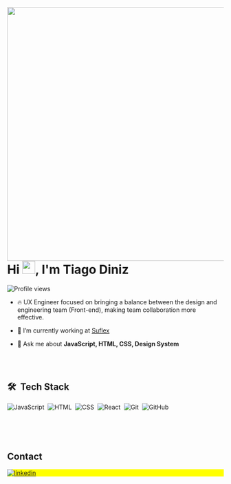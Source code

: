 <img align="right" height="590em" src="https://raw.githubusercontent.com/gist/maykbrito/618ef18e3bbb7cdfd200f3a4fc1aabc6/raw/201d47c76006c99fe0dc55ea92e76bdca5537f08/githubcard.svg"/>
<h1 align="left">Hi <img src="https://raw.githubusercontent.com/kaueMarques/kaueMarques/master/hi.gif" height="30px">, I'm Tiago Diniz</h1>
<p align="left"> <img src="https://komarev.com/ghpvc/?username=maykbrito&color=yellow" alt="Profile views" /> </p>

- 🔥 UX Engineer focused on bringing a balance between the design and engineering team (Front-end), making team collaboration more effective.

- 🔭 I’m currently working at [Suflex](suflex.com.br)

- 💬 Ask me about **JavaScript, HTML, CSS, Design System**

<br><br>
## 🛠 &nbsp;Tech Stack
![JavaScript](https://img.shields.io/badge/-JavaScript-05122A?style=flat&logo=javascript)&nbsp;
![HTML](https://img.shields.io/badge/-HTML-05122A?style=flat&logo=HTML5)&nbsp;
![CSS](https://img.shields.io/badge/-CSS-05122A?style=flat&logo=CSS3&logoColor=1572B6)&nbsp;
![React](https://img.shields.io/badge/-React-05122A?style=flat&logo=react)&nbsp;
![Git](https://img.shields.io/badge/-Git-05122A?style=flat&logo=git)&nbsp;
![GitHub](https://img.shields.io/badge/-GitHub-05122A?style=flat&logo=github)&nbsp;
<br><br>


<br><br>

## Contact

<p align="left" style="background:yellow">
<a href="[https://linkedin.com/in/maykbrito](https://www.linkedin.com/in/tiago-diniz/)" target="_blank">
  <img align="center" src="https://media.licdn.com/dms/image/C4D03AQElShoOKYPh8Q/profile-displayphoto-shrink_800_800/0/1663702371093?e=1678924800&v=beta&t=W7RRVJN8lRMkoZilagT7FFVVGsEuSW7Q_SfMwkpRBpk" alt="linkedin"/>
</p>
